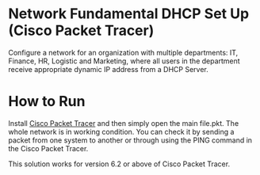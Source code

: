 # Network Fundamental DHCP Set Up (Cisco Packet Tracer)
Configure a network for an organization with multiple departments: IT, Finance, HR, Logistic and Marketing, where all users in the department receive appropriate dynamic IP address from a DHCP Server.

# How to Run
Install [Cisco Packet Tracer](https://www.netacad.com/courses/packet-tracer) and then simply open the main file.pkt. The whole network is in working condition. You can check it by sending a packet from one system to another or through using the PING command in the Cisco Packet Tracer.

This solution works for version 6.2 or above of Cisco Packet Tracer.
